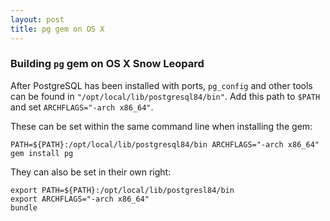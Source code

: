```yaml
---
layout: post
title: pg gem on OS X
---
```

### Building `pg` gem on OS X Snow Leopard

After PostgreSQL has been installed with ports, `pg_config` and other tools
can be found in `"/opt/local/lib/postgresql84/bin"`.  Add this path to
`$PATH` and set `ARCHFLAGS="-arch x86_64"`.

These can be set within the same command line when installing the gem:

    PATH=${PATH}:/opt/local/lib/postgresql84/bin ARCHFLAGS="-arch x86_64" gem install pg

They can also be set in their own right:

    export PATH=${PATH}:/opt/local/lib/postgresl84/bin
    export ARCHFLAGS="-arch x86_64"
    bundle
